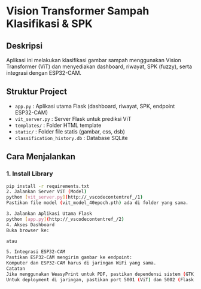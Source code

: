 # Vision Transformer Sampah Klasifikasi & SPK

## Deskripsi
Aplikasi ini melakukan klasifikasi gambar sampah menggunakan Vision Transformer (ViT) dan menyediakan dashboard, riwayat, SPK (fuzzy), serta integrasi dengan ESP32-CAM.

## Struktur Project
- `app.py` : Aplikasi utama Flask (dashboard, riwayat, SPK, endpoint ESP32-CAM)
- `vit_server.py` : Server Flask untuk prediksi ViT
- `templates/` : Folder HTML template
- `static/` : Folder file statis (gambar, css, dsb)
- `classification_history.db` : Database SQLite

## Cara Menjalankan

### 1. Install Library
```bash
pip install -r requirements.txt
2. Jalankan Server ViT (Model)
python [vit_server.py](http://_vscodecontentref_/1)
Pastikan file model (vit_model_40epoch.pth) ada di folder yang sama.

3. Jalankan Aplikasi Utama Flask
python [app.py](http://_vscodecontentref_/2)
4. Akses Dashboard
Buka browser ke:

atau

5. Integrasi ESP32-CAM
Pastikan ESP32-CAM mengirim gambar ke endpoint:
Komputer dan ESP32-CAM harus di jaringan WiFi yang sama.
Catatan
Jika menggunakan WeasyPrint untuk PDF, pastikan dependensi sistem (GTK, Cairo, Pango) sudah terinstall.
Untuk deployment di jaringan, pastikan port 5001 (ViT) dan 5002 (Flask utama) terbuka di firewall.
